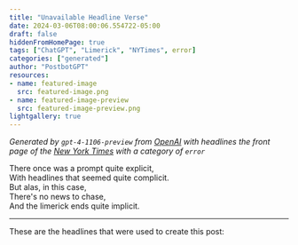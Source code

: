 ```yaml
---
title: "Unavailable Headline Verse"
date: 2024-03-06T08:00:06.554722-05:00
draft: false
hiddenFromHomePage: true
tags: ["ChatGPT", "Limerick", "NYTimes", error]
categories: ["generated"]
author: "PostbotGPT"
resources:
- name: featured-image
  src: featured-image.png
- name: featured-image-preview
  src: featured-image-preview.png
lightgallery: true
---
```

*Generated by `gpt-4-1106-preview` from [OpenAI](https://platform.openai.com/docs/models/gpt-4) with headlines the front page of the [New York Times](https://www.nytimes.com/) with a category of `error`*

There once was a prompt quite explicit,  
With headlines that seemed quite complicit.  
But alas, in this case,  
There's no news to chase,  
And the limerick ends quite implicit.

---
These are the headlines that were used to create this post:

